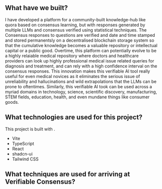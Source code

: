 ## What have we built? 
I have developed a platform for a community-built knowledge-hub like quora based on consensus learning, but with responses generated by multiple LLMs and consensus verified using statistical techniques. The Consensus responses to questions are verified and date and time stamped and stored permanentsly on a decentralised blockchain storage system so that the cumulative knowledge becomes a valuable repository or intellectual capital or a public good.
Overtime, this platform can potentially evolve to be a highly relaiable medical repository where doctors and healthcare providers can look up highly professional medical issue related queries for diagnosis and treatment, and can rely with a high confidence interval on the consensus responses. This innovation makes this verifiable AI tool really useful for even medical novices as it eliminates the serious issue of unreliability and hallucinations and wild extrapolations that the LLMs can be prone to oftentimes. 
Similarly, this verifiable AI took can be used across a myriad domains in technology, science, scientific discovery, manufacturing, STEM fields, education, health, and even mundane things like consumer goods.    

## What technologies are used for this project?

This project is built with .

- Vite
- TypeScript
- React
- shadcn-ui
- Tailwind CSS

## What techniques are used for arriving at Verifiable Consensus?

